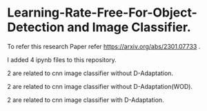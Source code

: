 # Learning-Rate-Free-For-Object-Detection and Image Classifier.

To refer this research Paper refer https://arxiv.org/abs/2301.07733 .

I added 4 ipynb files to this repository.

2 are related to cnn image classifier without D-Adaptation.

2 are related to cnn image classifier without D-Adaptation(WOD).

2 are related to cnn image classifier with D-Adaptation.

